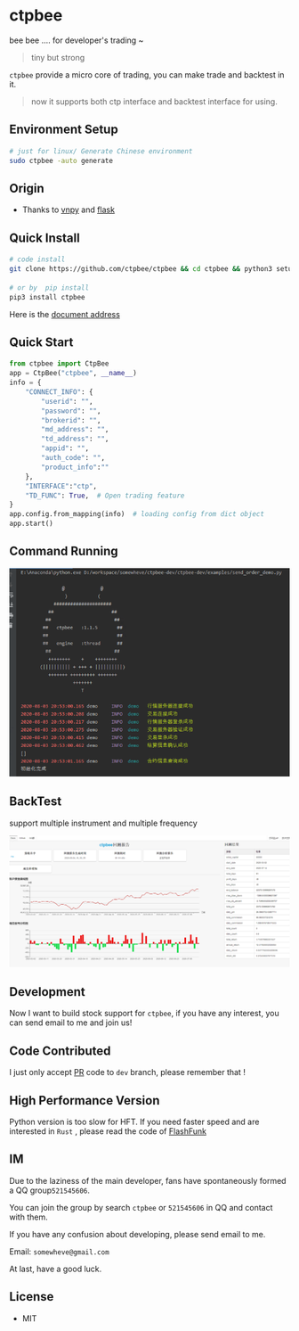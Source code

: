 # ctpbee 
bee bee .... for developer's trading ~  

>  tiny but strong

`ctpbee` provide a micro core of trading, you can make trade and backtest in it.

> now it supports both ctp interface and backtest interface for using.


## Environment Setup 
```bash
# just for linux/ Generate Chinese environment
sudo ctpbee -auto generate
```
## Origin 

- Thanks to [vnpy](https://github.com/vnpy/vnpy) and [flask](https://github.com/pallets/flask)  

## Quick Install  
```bash
# code install 
git clone https://github.com/ctpbee/ctpbee && cd ctpbee && python3 setup.py install  

# or by  pip install
pip3 install ctpbee
```

Here is the [document address](http://docs.ctpbee.com)  

## Quick Start 
```python
from ctpbee import CtpBee
app = CtpBee("ctpbee", __name__) 
info = {
    "CONNECT_INFO": {
        "userid": "",
        "password": "",
        "brokerid": "",
        "md_address": "",
        "td_address": "",
        "appid": "",
        "auth_code": "",
        "product_info":""
    },
    "INTERFACE":"ctp",
    "TD_FUNC": True,  # Open trading feature
}
app.config.from_mapping(info)  # loading config from dict object
app.start() 
```

## Command Running 

![avatar](source/运行.png)

## BackTest 
support multiple instrument and multiple frequency

![avatar](source/回测.png)


##  Development 
Now I want to build stock support for `ctpbee`, if you have any interest, 
you can send email to me and join us! 

## Code Contributed
I just only accept [PR](https://github.com/ctpbee/ctpbee/compare) code to `dev` branch, please remember that ! 

## High Performance Version 
Python version is too slow for HFT.  If you need faster speed and are interested in `Rust` , 
please read the code of [FlashFunk](https://github.com/HFQR/FlashFunk) 


## IM
Due to the laziness of the main developer, fans have spontaneously formed a QQ group`521545606`. 

You can join the group by search `ctpbee` or `521545606` in QQ and contact with them. 

If you  have any confusion about developing, please send email to me. 

Email: `somewheve@gmail.com`


At last, have a good luck.

## License

- MIT

